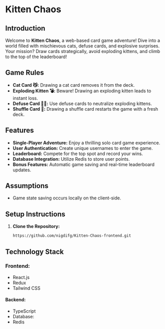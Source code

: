 # Kitten Chaos

## Introduction

Welcome to **Kitten Chaos**, a web-based card game adventure! Dive into a world filled with mischievous cats, defuse cards, and explosive surprises. Your mission? Draw cards strategically, avoid exploding kittens, and climb to the top of the leaderboard!

## Game Rules

- **Cat Card 😼:** Drawing a cat card removes it from the deck.
- **Exploding Kitten 💣:** Beware! Drawing an exploding kitten leads to instant loss.
- **Defuse Card 🙅‍♂️:** Use defuse cards to neutralize exploding kittens.
- **Shuffle Card 🔀:** Drawing a shuffle card restarts the game with a fresh deck.

## Features

- **Single-Player Adventure:** Enjoy a thrilling solo card game experience.
- **User Authentication:** Create unique usernames to enter the game.
- **Leaderboard:** Compete for the top spot and record your wins.
- **Database Integration:** Utilize Redis to store user points.
- **Bonus Features:** Automatic game saving and real-time leaderboard updates.

## Assumptions

- Game state saving occurs locally on the client-side.

## Setup Instructions

1. **Clone the Repository:**
   ```bash
   https://github.com/nigdifg/Kitten-Chaos-frontend.git
## Technology Stack
### Frontend:
- React.js
- Redux
- Tailwind CSS
#### Backend:
- TypeScript
- Database:
- Redis

